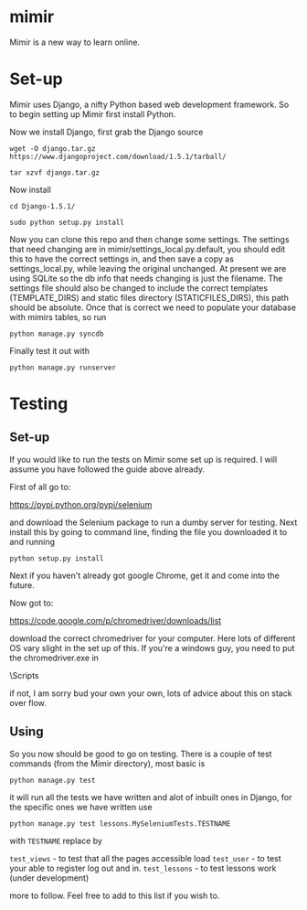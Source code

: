 mimir
=====

Mimir is a new way to learn online.

Set-up
======

Mimir uses Django, a nifty Python based web development framework.
So to begin setting up Mimir first install Python.

Now we install Django, first grab the Django source

`wget -O django.tar.gz https://www.djangoproject.com/download/1.5.1/tarball/`

`tar xzvf django.tar.gz`

Now install

`cd Django-1.5.1/`

`sudo python setup.py install`

Now you can clone this repo and then change some settings.
The settings that need changing are in mimir/settings_local.py.default, you should edit this to have the correct settings in, and then save a copy as settings_local.py, while leaving the original unchanged.
At present we are using SQLite so the db info that needs changing is just the filename.
The settings file should also be changed to include the correct templates (TEMPLATE_DIRS) and static files directory (STATICFILES_DIRS), this path should be absolute.
Once that is correct we need to populate your database with mimirs tables, so run

`python manage.py syncdb`

Finally test it out with

`python manage.py runserver`

Testing
=======

Set-up
------

If you would like to run the tests on Mimir some set up is required.
I will assume you have followed the guide above already.

First of all go to:

https://pypi.python.org/pypi/selenium

and download the Selenium package to run a dumby server for testing. Next install this by going to 
command line, finding the file you downloaded it to and running

`python setup.py install`

Next if you haven't already got google Chrome, get it and come into the future.

Now got to:

https://code.google.com/p/chromedriver/downloads/list

download the correct chromedriver for your computer. Here lots of different OS vary slight in the set up
of this. If you're a windows guy, you need to put the chromedriver.exe in

<your python directory>\Scripts

if not, I am sorry bud your own your own, lots of advice about this on stack over flow.

Using
-----

So you now should be good to go on testing. There is a couple of test commands (from the Mimir directory),
most basic is

`python manage.py test`

it will run all the tests we have written and alot of inbuilt ones in Django, for the specific ones we 
have written use

`python manage.py test lessons.MySeleniumTests.TESTNAME`

with `TESTNAME` replace by

`test_views` - to test that all the pages accessible load
`test_user` - to test your able to register log out and in.
`test_lessons` - to test lessons work (under development)

more to follow. Feel free to add to this list if you wish to.
